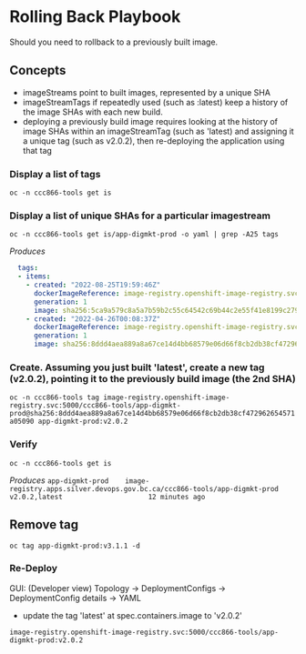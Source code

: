 # Rolling Back Playbook
Should you need to rollback to a previously built image.

## Concepts
- imageStreams point to built images, represented by a unique SHA
- imageStreamTags if repeatedly used (such as :latest) keep a history of the image SHAs with each new build.
- deploying a previously build image requires looking at the history of image SHAs within an imageStreamTag (such as 'latest) and assigning it a unique tag (such as v2.0.2), then re-deploying the application using that tag

### Display a list of tags
`oc -n ccc866-tools get is `

### Display a list of unique SHAs for a particular imagestream

`oc -n ccc866-tools get is/app-digmkt-prod -o yaml | grep -A25 tags`

*Produces*
```yaml
  tags:
  - items:
    - created: "2022-08-25T19:59:46Z"
      dockerImageReference: image-registry.openshift-image-registry.svc:5000/ccc866-tools/app-digmkt-prod@sha256:5ca9a579c8a5a7b59b2c55c64542c69b44c2e55f41e8199c2793d5a168356cbf
      generation: 1
      image: sha256:5ca9a579c8a5a7b59b2c55c64542c69b44c2e55f41e8199c2793d5a168356cbf
    - created: "2022-04-26T00:08:37Z"
      dockerImageReference: image-registry.openshift-image-registry.svc:5000/ccc866-tools/app-digmkt-prod@sha256:8ddd4aea889a8a67ce14d4bb68579e06d66f8cb2db38cf472962654571a05090
      generation: 1
      image: sha256:8ddd4aea889a8a67ce14d4bb68579e06d66f8cb2db38cf472962654571a05090
```

### Create. Assuming you just built 'latest', create a new tag (v2.0.2), pointing it to the previously build image (the 2nd SHA)
`oc -n ccc866-tools tag image-registry.openshift-image-registry.svc:5000/ccc866-tools/app-digmkt-prod@sha256:8ddd4aea889a8a67ce14d4bb68579e06d66f8cb2db38cf472962654571a05090 app-digmkt-prod:v2.0.2`

### Verify
`oc -n ccc866-tools get is `

*Produces*
`app-digmkt-prod    image-registry.apps.silver.devops.gov.bc.ca/ccc866-tools/app-digmkt-prod    v2.0.2,latest                     12 minutes ago`

## Remove tag

`oc tag app-digmkt-prod:v3.1.1 -d`

### Re-Deploy
GUI: (Developer view) Topology -> DeploymentConfigs -> DeploymentConfig details -> YAML
 - update the tag 'latest' at spec.containers.image to 'v2.0.2'

 `image-registry.openshift-image-registry.svc:5000/ccc866-tools/app-digmkt-prod:v2.0.2`
